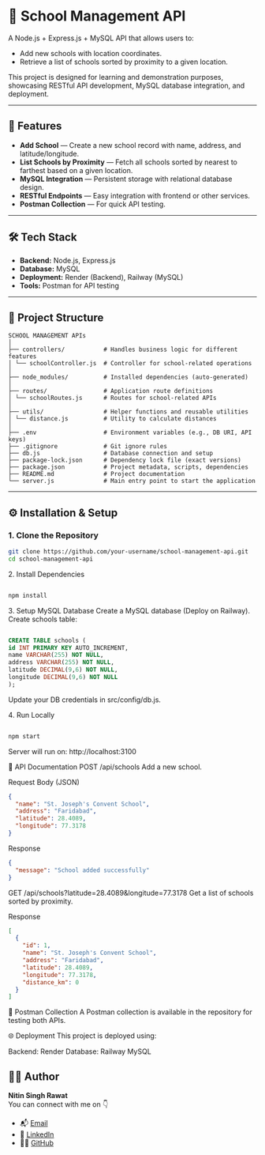 # 🏫 School Management API

A Node.js + Express.js + MySQL API that allows users to:

- Add new schools with location coordinates.
- Retrieve a list of schools sorted by proximity to a given location.

This project is designed for learning and demonstration purposes, showcasing RESTful API development, MySQL database integration, and deployment.

---

## 🚀 Features

- **Add School** — Create a new school record with name, address, and latitude/longitude.
- **List Schools by Proximity** — Fetch all schools sorted by nearest to farthest based on a given location.
- **MySQL Integration** — Persistent storage with relational database design.
- **RESTful Endpoints** — Easy integration with frontend or other services.
- **Postman Collection** — For quick API testing.

---

## 🛠 Tech Stack

- **Backend:** Node.js, Express.js
- **Database:** MySQL
- **Deployment:** Render (Backend), Railway (MySQL)
- **Tools:** Postman for API testing

---

## 📂 Project Structure

```
SCHOOL MANAGEMENT APIs
│
├── controllers/           # Handles business logic for different features
│ └── schoolController.js  # Controller for school-related operations
│
├── node_modules/          # Installed dependencies (auto-generated)
│
├── routes/                # Application route definitions
│ └── schoolRoutes.js      # Routes for school-related APIs
│
├── utils/                 # Helper functions and reusable utilities
│ └── distance.js          # Utility to calculate distances
│
├── .env                   # Environment variables (e.g., DB URI, API keys)
├── .gitignore             # Git ignore rules
├── db.js                  # Database connection and setup
├── package-lock.json      # Dependency lock file (exact versions)
├── package.json           # Project metadata, scripts, dependencies
├── README.md              # Project documentation
└── server.js              # Main entry point to start the application
```

---

## ⚙️ Installation & Setup

### 1. Clone the Repository

```bash
git clone https://github.com/your-username/school-management-api.git
cd school-management-api
```

2️. Install Dependencies

```bash

npm install

```

3️. Setup MySQL Database
Create a MySQL database (Deploy on Railway).
Create schools table:

```sql

CREATE TABLE schools (
id INT PRIMARY KEY AUTO_INCREMENT,
name VARCHAR(255) NOT NULL,
address VARCHAR(255) NOT NULL,
latitude DECIMAL(9,6) NOT NULL,
longitude DECIMAL(9,6) NOT NULL
);

```

Update your DB credentials in src/config/db.js.

4️. Run Locally

```bash

npm start

```

Server will run on: http://localhost:3100

📡 API Documentation
POST /api/schools
Add a new school.

Request Body (JSON)

```json
{
  "name": "St. Joseph's Convent School",
  "address": "Faridabad",
  "latitude": 28.4089,
  "longitude": 77.3178
}
```

Response

```json
{
  "message": "School added successfully"
}
```

GET /api/schools?latitude=28.4089&longitude=77.3178
Get a list of schools sorted by proximity.

Response

```json
[
  {
    "id": 1,
    "name": "St. Joseph's Convent School",
    "address": "Faridabad",
    "latitude": 28.4089,
    "longitude": 77.3178,
    "distance_km": 0
  }
]
```

🧪 Postman Collection
A Postman collection is available in the repository for testing both APIs.

🌐 Deployment
This project is deployed using:

Backend: Render
Database: Railway MySQL

## 👨‍💻 Author

**Nitin Singh Rawat** <br>
You can connect with me on 👇

- 📬 [Email](nitinrawat2040@gmail.com)
- 💼 [LinkedIn](https://www.linkedin.com/in/nitin-singh-rawat-9594b228b)
- 🧑‍💻 [GitHub](https://github.com/nitinrawat2040)
